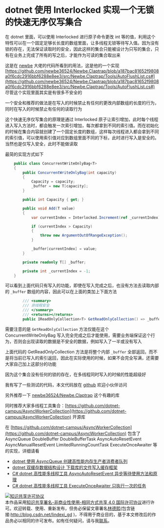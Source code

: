 # dotnet 使用 Interlocked 实现一个无锁的快速无序仅写集合

在 dotnet 里面，可以使用 Interlocked 进行原子命令更改 int 等的值，利用这个特性可以在一个固定足够长长度的数组里面，让多线程无锁等待写入值。因为没有锁的存在，无法保证读取时的安全，因此这样的集合只能被设计为只写的集合，只有在业务上完成了所有的写之后，才能作为可读的集合取出来

<!--more-->
<!-- CreateTime:2020/10/12 14:40:23 -->

<!-- 发布 -->

这是在 [newbe](https://www.newbe.pro/ ) 大佬的代码所看到的用法，这是他的一个实现 [https://github.com/newbe36524/Newbe.Claptrap/blob/a187bac81652f9808a0f6cdc2916bbf6288e8ee3/src/Newbe.Claptrap/Tools/AutoFlushList.cs#](https://github.com/newbe36524/Newbe.Claptrap/blob/a187bac81652f9808a0f6cdc2916bbf6288e8ee3/src/Newbe.Claptrap/Tools/AutoFlushList.cs#) 尽管这个实现里面其实是有很多不安全的

一个安全和推荐的做法是在写入的时候禁止有任何的更改内部数组的长度的行为，同时在写入的时候禁止有任何的读取行为

这个快速无序仅写集合的原理是通过 Interlocked 原子让索引增加，此时每个线程进入写入方法时，都会触发一次索引增加，每次都拿到不同的索引值。而在初始化的时候在集合内容就创建了一个固定长度的数组，这样每次线程进入都会拿到不同的索引值，可以使用索引值对应到数组里面不同的下标，此时进行写入是安全的。当然也是仅写入安全，此时不能做读取

最简的实现方式如下

```csharp
    public class ConcurrentWriteOnlyBag<T>
    {
        public ConcurrentWriteOnlyBag(int capacity)
        {
            Capacity = capacity;
            _buffer = new T[capacity];
        }

        public int Capacity { get; }

        public void Add(T value)
        {
            var currentIndex = Interlocked.Increment(ref _currentIndex);

            if (currentIndex > Capacity)
            {
                throw new ArgumentOutOfRangeException();
            }

            _buffer[currentIndex] = value;
        }

        private readonly T[] _buffer;

        private int _currentIndex = -1;
    }
```

可以看到上面代码只有写入的功能，即使在写入完成之后，也没有方法去读取内部的 `_buffer` 数组的内容，因此可以在上面的类加上下面方法

```csharp
        /// <summary>
        /// 非线程安全
        /// </summary>
        /// <returns></returns>
        public IReadOnlyCollection<T> GetReadOnlyCollection() => _buffer;
```

需要注意的是 `GetReadOnlyCollection` 方法仅能在这个 ConcurrentWriteOnlyBag 写入完全完成之后才能使用，需要业务端保证这个行为，否则会出现读取的数据是不安全的数据，例如写入了一半或没有写入

上面代码的 GetReadOnlyCollection 方法是将整个内部 `_buffer` 全部返回，而不是将当前已写入的索引返回，因此在实际使用的时候，如果不会完全写满，还需要大家自己加上这部分的功能

因为这个集合没有任何的锁的存在，在多线程同时写入的时候的性能超级好

我有写了一些测试的代码，本文代码放在 [github](https://github.com/lindexi/lindexi_gd/tree/3efbbbdd/JeekoheabeNurnurdawjerewear ) 欢迎小伙伴访问

另外推荐一下 [newbe36524/Newbe.Claptrap](https://github.com/newbe36524/Newbe.Claptrap ) 这个有趣的库

同时推荐大家多线程工具集合：[https://github.com/dotnet-campus/AsyncWorkerCollection](https://github.com/dotnet-campus/AsyncWorkerCollection) 开源库

在 [https://github.com/dotnet-campus/AsyncWorkerCollection](https://github.com/dotnet-campus/AsyncWorkerCollection) 包含了 AsyncQueue DoubleBuffer DoubleBufferTask AsyncAutoResetEvent AsyncManualResetEvent LimitedRunningCountTask ExecuteOnceAwaiter 等的实现，详细请看

- [dotnet 使用 AsyncQueue 创建高性能内存生产者消费者队列](https://blog.lindexi.com/post/dotnet-%E4%BD%BF%E7%94%A8-AsyncQueue-%E5%88%9B%E5%BB%BA%E9%AB%98%E6%80%A7%E8%83%BD%E5%86%85%E5%AD%98%E7%94%9F%E4%BA%A7%E8%80%85%E6%B6%88%E8%B4%B9%E8%80%85%E9%98%9F%E5%88%97.html )
- [dotnet 双缓存数据结构设计 下载库的文件写入缓存框架](https://blog.lindexi.com/post/dotnet-%E5%8F%8C%E7%BC%93%E5%AD%98%E6%95%B0%E6%8D%AE%E7%BB%93%E6%9E%84%E8%AE%BE%E8%AE%A1-%E4%B8%8B%E8%BD%BD%E5%BA%93%E7%9A%84%E6%96%87%E4%BB%B6%E5%86%99%E5%85%A5%E7%BC%93%E5%AD%98%E6%A1%86%E6%9E%B6.html )
- [C# dotnet 高性能多线程工具 AsyncAutoResetEvent 异步等待使用方法和原理](https://blog.lindexi.com/post/C-dotnet-%E9%AB%98%E6%80%A7%E8%83%BD%E5%A4%9A%E7%BA%BF%E7%A8%8B%E5%B7%A5%E5%85%B7-AsyncAutoResetEvent-%E5%BC%82%E6%AD%A5%E7%AD%89%E5%BE%85%E4%BD%BF%E7%94%A8%E6%96%B9%E6%B3%95%E5%92%8C%E5%8E%9F%E7%90%86.html )
- [C# dotnet 高性能多线程工具 ExecuteOnceAwaiter 只执行一次的任务](https://lindexi.gitee.io/post/C-dotnet-%E9%AB%98%E6%80%A7%E8%83%BD%E5%A4%9A%E7%BA%BF%E7%A8%8B%E5%B7%A5%E5%85%B7-ExecuteOnceAwaiter-%E5%8F%AA%E6%89%A7%E8%A1%8C%E4%B8%80%E6%AC%A1%E7%9A%84%E4%BB%BB%E5%8A%A1.html )

<a rel="license" href="http://creativecommons.org/licenses/by-nc-sa/4.0/"><img alt="知识共享许可协议" style="border-width:0" src="https://licensebuttons.net/l/by-nc-sa/4.0/88x31.png" /></a><br />本作品采用<a rel="license" href="http://creativecommons.org/licenses/by-nc-sa/4.0/">知识共享署名-非商业性使用-相同方式共享 4.0 国际许可协议</a>进行许可。欢迎转载、使用、重新发布，但务必保留文章署名[林德熙](http://blog.csdn.net/lindexi_gd)(包含链接:http://blog.csdn.net/lindexi_gd )，不得用于商业目的，基于本文修改后的作品务必以相同的许可发布。如有任何疑问，请与我[联系](mailto:lindexi_gd@163.com)。


